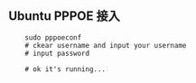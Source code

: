 ## Ubuntu PPPOE 接入
		sudo pppoeconf
		# ckear username and input your username
		# input password
		
		# ok it's running...